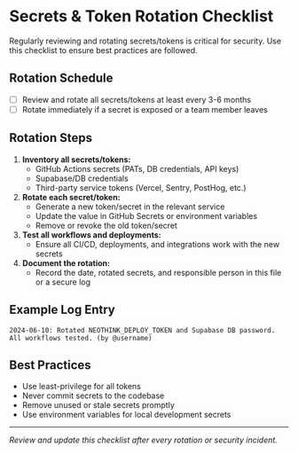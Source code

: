# Secrets & Token Rotation Checklist

Regularly reviewing and rotating secrets/tokens is critical for security. Use this checklist to ensure best practices are followed.

## Rotation Schedule
- [ ] Review and rotate all secrets/tokens at least every 3-6 months
- [ ] Rotate immediately if a secret is exposed or a team member leaves

## Rotation Steps
1. **Inventory all secrets/tokens:**
   - GitHub Actions secrets (PATs, DB credentials, API keys)
   - Supabase/DB credentials
   - Third-party service tokens (Vercel, Sentry, PostHog, etc.)
2. **Rotate each secret/token:**
   - Generate a new token/secret in the relevant service
   - Update the value in GitHub Secrets or environment variables
   - Remove or revoke the old token/secret
3. **Test all workflows and deployments:**
   - Ensure all CI/CD, deployments, and integrations work with the new secrets
4. **Document the rotation:**
   - Record the date, rotated secrets, and responsible person in this file or a secure log

## Example Log Entry
```
2024-06-10: Rotated NEOTHINK_DEPLOY_TOKEN and Supabase DB password. All workflows tested. (by @username)
```

## Best Practices
- Use least-privilege for all tokens
- Never commit secrets to the codebase
- Remove unused or stale secrets promptly
- Use environment variables for local development secrets

---

*Review and update this checklist after every rotation or security incident.* 